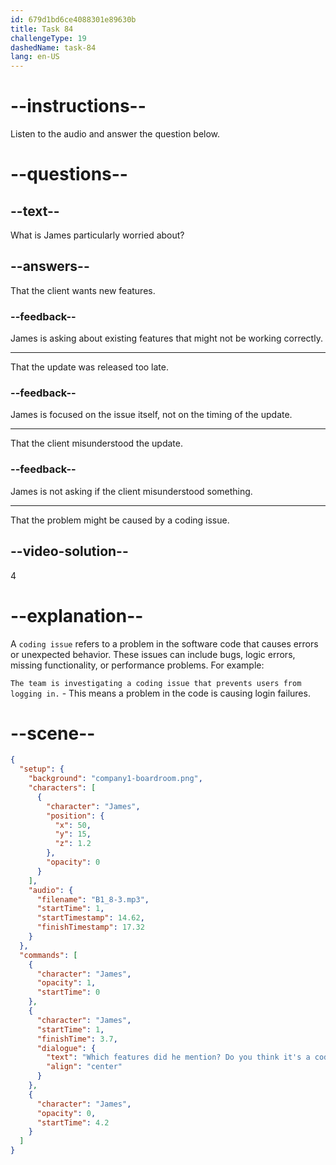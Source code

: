 ```yaml
---
id: 679d1bd6ce4088301e89630b
title: Task 84
challengeType: 19
dashedName: task-84
lang: en-US
---
```


<!-- (Audio) James: Which features did he mention? Do you think it's a coding issue? -->

# --instructions--

Listen to the audio and answer the question below.

# --questions--

## --text--

What is James particularly worried about?

## --answers--

That the client wants new features.

### --feedback--

James is asking about existing features that might not be working correctly.

---

That the update was released too late.

### --feedback--

James is focused on the issue itself, not on the timing of the update.

---

That the client misunderstood the update.

### --feedback--

James is not asking if the client misunderstood something.

---

That the problem might be caused by a coding issue.

## --video-solution--

4

# --explanation--

A `coding issue` refers to a problem in the software code that causes errors or unexpected behavior. These issues can include bugs, logic errors, missing functionality, or performance problems. For example:

`The team is investigating a coding issue that prevents users from logging in.` - This means a problem in the code is causing login failures.

# --scene--

```json
{
  "setup": {
    "background": "company1-boardroom.png",
    "characters": [
      {
        "character": "James",
        "position": {
          "x": 50,
          "y": 15,
          "z": 1.2
        },
        "opacity": 0
      }
    ],
    "audio": {
      "filename": "B1_8-3.mp3",
      "startTime": 1,
      "startTimestamp": 14.62,
      "finishTimestamp": 17.32
    }
  },
  "commands": [
    {
      "character": "James",
      "opacity": 1,
      "startTime": 0
    },
    {
      "character": "James",
      "startTime": 1,
      "finishTime": 3.7,
      "dialogue": {
        "text": "Which features did he mention? Do you think it's a coding issue?",
        "align": "center"
      }
    },
    {
      "character": "James",
      "opacity": 0,
      "startTime": 4.2
    }
  ]
}
```
